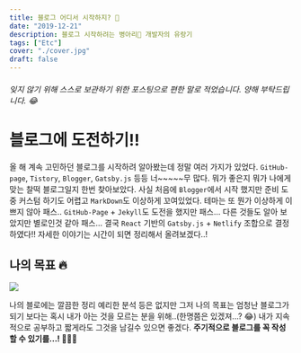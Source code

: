 ```yaml
---
title: 블로그 어디서 시작하지? 🤔
date: "2019-12-21"
description: 블로그 시작하려는 병아리🐣 개발자의 유랑기
tags: ["Etc"]
cover: "./cover.jpg"
draft: false
---
```


###### 잊지 않기 위해 스스로 보관하기 위한 포스팅으로 편한 말로 적었습니다. 양해 부탁드립니다. 😂

# 블로그에 도전하기!!

올 해 계속 고민하던 블로그를 시작하려 알아봤는데 정말 여러 가지가 있었다. `GitHub-page`, `Tistory`, `Blogger`, `Gatsby.js` 등등 너~~~~~무 많다. 뭐가 좋은지 뭐가 나에게 맞는 찰떡 블로그일지 한번 찾아보았다. 사실 처음에 `Blogger`에서 시작 했지만 준비 도중 커스텀 하기도 어렵고 `MarkDown`도 이상하게 꼬여있었다. 테마는 또 뭔가 이상하게 이쁘지 않아 패스.. `GitHub-Page` + `Jekyll`도 도전을 했지만 패스... 다른 것들도 알아 보았지만 별로인것 같아 패스... 결국 `React` 기반의 `Gatsby.js` + `Netlify` 조합으로 결정하였다!! 자세한 이야기는 시간이 되면 정리해서 올려보겠다..!

## 나의 목표 🔥

![](https://media.giphy.com/media/JIX9t2j0ZTN9S/giphy.gif)

나의 블로에는 깔끔한 정리 예리한 분석 등은 없지만 그저 나의 목표는 엄청난 블로그가 되기 보다는 혹시 내가 아는 것을 모르는 분을 위해..(한명쯤은 있겠져...? 😂) 내가 지속적으로 공부하고 짧게라도 그것을 남길수 있으면 좋겠다. **주기적으로 블로그를 꼭 작성할 수 있기를...! 👨🏻‍💻**
